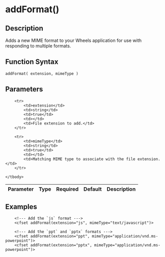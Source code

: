# addFormat()

## Description
Adds a new MIME format to your Wheels application for use with responding to multiple formats.

## Function Syntax
	addFormat( extension, mimeType )


## Parameters
<table>
	<thead>
		<tr>
			<th>Parameter</th>
			<th>Type</th>
			<th>Required</th>
			<th>Default</th>
			<th>Description</th>
		</tr>
	</thead>
	<tbody>
		
		<tr>
			<td>extension</td>
			<td>string</td>
			<td>true</td>
			<td></td>
			<td>File extension to add.</td>
		</tr>
		
		<tr>
			<td>mimeType</td>
			<td>string</td>
			<td>true</td>
			<td></td>
			<td>Matching MIME type to associate with the file extension.</td>
		</tr>
		
	</tbody>
</table>


## Examples
	
		<!--- Add the `js` format --->
		<cfset addFormat(extension="js", mimeType="text/javascript")>

		<!--- Add the `ppt` and `pptx` formats --->
		<cfset addFormat(extension="ppt", mimeType="application/vnd.ms-powerpoint")>
		<cfset addFormat(extension="pptx", mimeType="application/vnd.ms-powerpoint")>
